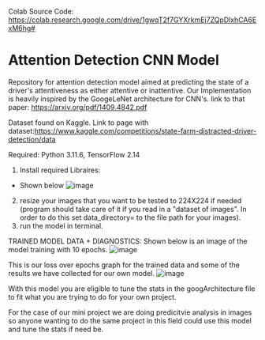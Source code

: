 Colab Source Code:
https://colab.research.google.com/drive/1gwqT2f7GYXrkmEj7ZQpDlxhCA6ExM6hg#





# Attention Detection CNN Model
Repository for attention detection model aimed at predicting the state of a driver's attentiveness as either attentive or inattentive. Our Implementation is heavily inspired by the GoogeLeNet architecture for CNN's. link to that paper: https://arxiv.org/pdf/1409.4842.pdf

Dataset found on Kaggle. Link to page with dataset:https://www.kaggle.com/competitions/state-farm-distracted-driver-detection/data

Required: 
Python 3.11.6, 
TensorFlow 2.14

1. Install required Libraires:
- Shown below
![image](https://github.com/Jborch1/FinalCapstoneDS/assets/122740699/0d87c245-2315-43c6-abdd-1546028893ac)


2. resize your images that you want to be tested to 224X224 if needed (program should take care of it if you read in a "dataset of images". In order to do this set data_directory= to the file path for your images).
3. run the model in terminal.

TRAINED MODEL DATA + DIAGNOSTICS:
Shown below is an image of the model training with 10 epochs. 
![image](https://github.com/Jborch1/FinalCapstoneDS/assets/122740699/0f7f8fce-ecf8-404b-81d0-ed0a32afe0e0)  



This is our loss over epochs graph for the trained data and some of the results we have collected for our own model.
![image](https://github.com/Jborch1/FinalCapstoneDS/assets/122740699/931fe390-cb62-46c5-8d33-76b45e3452c1)


With this model you are eligible to tune the stats in the googArchitecture file to fit what you are trying to do for your own project.

For the case of our mini project we are doing predicitvie analysis in images so anyone wanting to do the same project in this field could use this model and tune the stats if need be.
